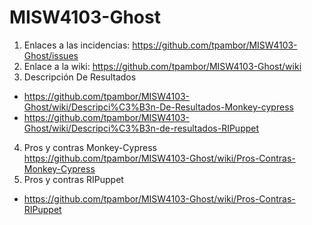 # MISW4103-Ghost
1. Enlaces a las incidencias: https://github.com/tpambor/MISW4103-Ghost/issues 
2. Enlace a la wiki: https://github.com/tpambor/MISW4103-Ghost/wiki
3. Descripción De Resultados
- https://github.com/tpambor/MISW4103-Ghost/wiki/Descripci%C3%B3n-De-Resultados-Monkey-cypress 
- https://github.com/tpambor/MISW4103-Ghost/wiki/Descripci%C3%B3n-de-resultados-RIPuppet 
4. Pros y contras  Monkey-Cypress 
https://github.com/tpambor/MISW4103-Ghost/wiki/Pros-Contras-Monkey-Cypress 
5. Pros y contras RIPuppet 
- https://github.com/tpambor/MISW4103-Ghost/wiki/Pros-Contras-RIPuppet
